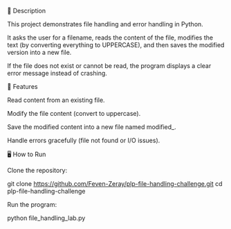 📌 Description

This project demonstrates file handling and error handling in Python.

It asks the user for a filename, reads the content of the file, modifies the text (by converting everything to UPPERCASE), and then saves the modified version into a new file.

If the file does not exist or cannot be read, the program displays a clear error message instead of crashing.

🚀 Features

Read content from an existing file.

Modify the file content (convert to uppercase).

Save the modified content into a new file named modified_<filename>.

Handle errors gracefully (file not found or I/O issues).

🖥️ How to Run

Clone the repository:

git clone https://github.com/Feven-Zeray/plp-file-handling-challenge.git
cd plp-file-handling-challenge


Run the program:

python file_handling_lab.py